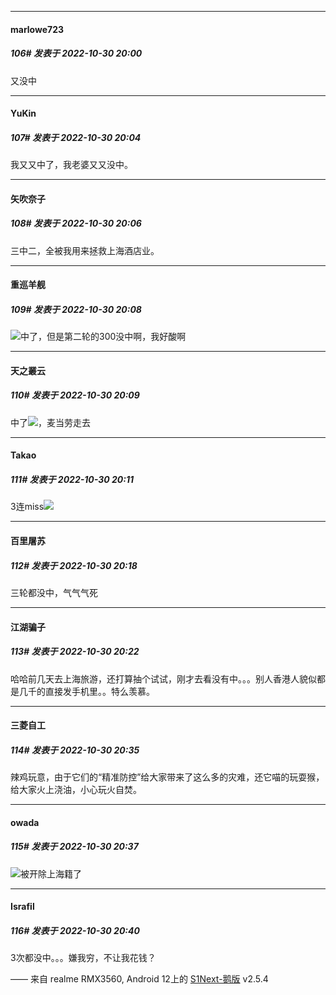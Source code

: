 

*****

####  marlowe723  
##### 106#       发表于 2022-10-30 20:00

又没中

*****

####  YuKin  
##### 107#       发表于 2022-10-30 20:04

我又又中了，我老婆又又没中。

*****

####  矢吹奈子  
##### 108#       发表于 2022-10-30 20:06

三中二，全被我用来拯救上海酒店业。

*****

####  重巡羊舰  
##### 109#       发表于 2022-10-30 20:08

<img src="https://static.saraba1st.com/image/smiley/face2017/001.png" referrerpolicy="no-referrer">中了，但是第二轮的300没中啊，我好酸啊

*****

####  天之叢云  
##### 110#       发表于 2022-10-30 20:09

中了<img src="https://static.saraba1st.com/image/smiley/face2017/033.png" referrerpolicy="no-referrer">，麦当劳走去

*****

####  Takao  
##### 111#       发表于 2022-10-30 20:11

3连miss<img src="https://static.saraba1st.com/image/smiley/face2017/131.png" referrerpolicy="no-referrer">



*****

####  百里屠苏  
##### 112#       发表于 2022-10-30 20:18

三轮都没中，气气气死

*****

####  江湖骗子  
##### 113#       发表于 2022-10-30 20:22

哈哈前几天去上海旅游，还打算抽个试试，刚才去看没有中。。。别人香港人貌似都是几千的直接发手机里。。特么羡慕。



*****

####  三菱自工  
##### 114#       发表于 2022-10-30 20:35

辣鸡玩意，由于它们的“精准防控”给大家带来了这么多的灾难，还它喵的玩耍猴，给大家火上浇油，小心玩火自焚。

*****

####  owada  
##### 115#       发表于 2022-10-30 20:37

<img src="https://static.saraba1st.com/image/smiley/face2017/152.png" referrerpolicy="no-referrer">被开除上海籍了

*****

####  Israfil  
##### 116#       发表于 2022-10-30 20:40

3次都没中。。。嫌我穷，不让我花钱？

—— 来自 realme RMX3560, Android 12上的 [S1Next-鹅版](https://github.com/ykrank/S1-Next/releases) v2.5.4

